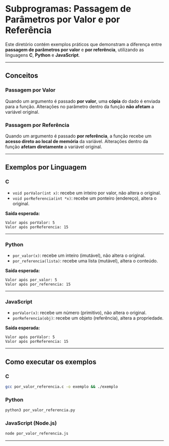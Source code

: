 # Subprogramas: Passagem de Parâmetros por Valor e por Referência

Este diretório contém exemplos práticos que demonstram a diferença entre **passagem de parâmetros por valor** e **por referência**, utilizando as linguagens **C**, **Python** e **JavaScript**.

---

## Conceitos

### Passagem por Valor
Quando um argumento é passado **por valor**, uma **cópia** do dado é enviada para a função. Alterações no parâmetro dentro da função **não afetam** a variável original.

### Passagem por Referência
Quando um argumento é passado **por referência**, a função recebe um **acesso direto ao local de memória** da variável. Alterações dentro da função **afetam diretamente** a variável original.

---

## Exemplos por Linguagem

### C

- `void porValor(int x)`: recebe um inteiro por valor, não altera o original.
- `void porReferencia(int *x)`: recebe um ponteiro (endereço), altera o original.

**Saída esperada:**
```
Valor após porValor: 5
Valor após porReferencia: 15
```

---

### Python

- `por_valor(x)`: recebe um inteiro (imutável), não altera o original.
- `por_referencia(lista)`: recebe uma lista (mutável), altera o conteúdo.

**Saída esperada:**
```
Valor após por_valor: 5
Valor após por_referencia: 15
```

---

### JavaScript

- `porValor(x)`: recebe um número (primitivo), não altera o original.
- `porReferencia(obj)`: recebe um objeto (referência), altera a propriedade.

**Saída esperada:**
```
Valor após porValor: 5
Valor após porReferencia: 15
```

---

## Como executar os exemplos

### C
```bash
gcc por_valor_referencia.c -o exemplo && ./exemplo
```

### Python
```bash
python3 por_valor_referencia.py
```

### JavaScript (Node.js)
```bash
node por_valor_referencia.js
```

---

